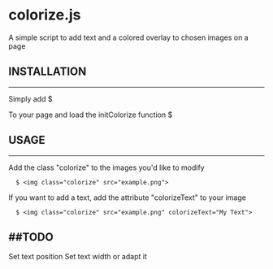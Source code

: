 colorize.js
===========

A simple script to add text and a colored overlay to chosen images on a page

## INSTALLATION
---------------
Simply add
      $ <script type="text/javascript" src="colorize.js"></script>
      
To your page and load the initColorize function 
      $ <body onload="initColorize();">
      
## USAGE
---------------
Add the class "colorize" to the images you'd like to modify

      $ <img class="colorize" src="example.png">
      
If you want to add a text, add the attribute "colorizeText" to your image
      
      $ <img class="colorize" src="example.png" colorizeText="My Text">

##TODO
---------------
Set text position
Set text width or adapt it
